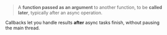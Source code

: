 > A **function passed as an argument** to another function, to be **called later**, typically after an async operation.

Callbacks let you handle results **after** async tasks finish, without pausing the main thread.